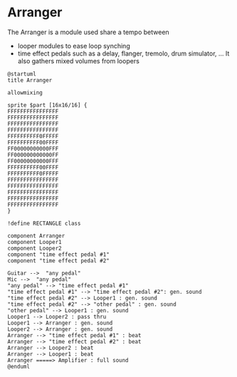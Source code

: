 Arranger
===

The Arranger is a module used share a tempo between  
  * looper modules to ease loop synching
  * time effect pedals such as a delay, flanger, tremolo, drum simulator, ...
It also gathers mixed volumes from loopers


```plantuml
@startuml
title Arranger

allowmixing

sprite $part [16x16/16] {
FFFFFFFFFFFFFFFF
FFFFFFFFFFFFFFFF
FFFFFFFFFFFFFFFF
FFFFFFFFFFFFFFFF
FFFFFFFFFF0FFFFF
FFFFFFFFFF00FFFF
FF00000000000FFF
FF000000000000FF
FF00000000000FFF
FFFFFFFFFF00FFFF
FFFFFFFFFF0FFFFF
FFFFFFFFFFFFFFFF
FFFFFFFFFFFFFFFF
FFFFFFFFFFFFFFFF
FFFFFFFFFFFFFFFF
FFFFFFFFFFFFFFFF
}

!define RECTANGLE class

component Arranger
component Looper1
component Looper2
component "time effect pedal #1"
component "time effect pedal #2"

Guitar -->  "any pedal"
Mic -->  "any pedal"
"any pedal" --> "time effect pedal #1"
"time effect pedal #1" --> "time effect pedal #2": gen. sound
"time effect pedal #2" --> Looper1 : gen. sound
"time effect pedal #2" --> "other pedal" : gen. sound
"other pedal" --> Looper1 : gen. sound
Looper1 --> Looper2 : pass thru
Looper1 --> Arranger : gen. sound
Looper2 --> Arranger : gen. sound
Arranger --> "time effect pedal #1" : beat
Arranger --> "time effect pedal #2" : beat
Arranger --> Looper2 : beat
Arranger --> Looper1 : beat
Arranger =====> Amplifier : full sound
@enduml
```

